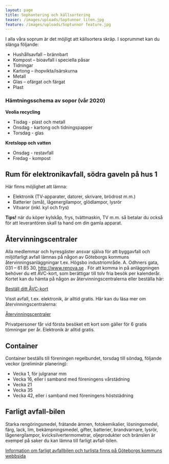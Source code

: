 ```yaml
---
layout: page
title: Sophantering och källsortering
teaser: /images/uploads/Soptunnor liten.jpg
feature: /images/uploads/Soptunnor feature.jpg
---
```

I alla våra soprum är det möjligt att källsortera skräp. I soprummet kan du slänga följande:

* Hushållsavfall – brännbart
* Kompost – bioavfall i speciella påsar
* Tidningar
* Kartong – ihopvikta/isärskurna
* Metall
* Glas – ofärgat och färgat
* Plast

### Hämtningsschema av sopor (vår 2020)

  **Veolia recycling**

* Tisdag - plast och metall
* Onsdag - kartong och tidningspapper
* Torsdag - glas

**Kretslopp och vatten**

* Onsdag - restavfall
* Fredag - kompost

## Rum för elektronikavfall, södra gaveln på hus 1

Här finns möjlighet att lämna:

* Elektronik (TV-apparater, datorer, skrivare, brödrost m.m.)
* Batterier (små), lågenergilampor, glödlampor, lysrör
* Vitvaror (inkl. kyl och frys)

**Tips!** när du köper kylskåp, frys, tvättmaskin, TV m.m. så betalar du också för att leverantören skall ta hand om din gamla apparat.

## Återvinningscentraler

Alla medlemmar och hyresgäster ansvar själva för att byggavfall och miljöfarligt avfall lämnas på någon av Göteborgs kommuns återvinningsanläggningar t.ex. Högsbo industriområde. A. Odhners gata, 031 – 61 85 30, http://www.renova.se . För att komma in på anläggningen behöver du ett ÅVC-kort, som berättigar till tolv fria besök per kalenderår. Kortet kan du hämta på någon av återvinningscentralerna eller beställa här:

[Beställ ditt ÅVC-kort](https://goteborg.se/wps/portal/start/avfall-och-atervinning/har-lamnar-hushall-avfall/atervinningscentraler/avc-kort/!ut/p/z1/04_Sj9CPykssy0xPLMnMz0vMAfIjo8ziAwy9Ai2cDB0N_N0t3Qw8Q7wD3Py8ffxDPU30wwkpiAJKG-AAjgb6BbmhigD7q5WG/dz/d5/L2dBISEvZ0FBIS9nQSEh/)

Visst avfall, t.ex. elektronik, är alltid gratis. Här kan du läsa mer om återvinningscentralerna:

[Återvinningscentraler](https://goteborg.se/wps/portal/start/avfall-och-atervinning/har-lamnar-hushall-avfall/atervinningscentraler/!ut/p/z1/04_Sj9CPykssy0xPLMnMz0vMAfIjo8ziTYzcDQy9TAy9LSwczQwcLb3dDE1NnQz9A0z1wwkpiAJKG-AAjgb6BbmhigCHN9bf/dz/d5/L2dBISEvZ0FBIS9nQSEh/)

Privatpersoner får vid första besöket ett kort som gäller för 6 gratis tömningar per år. Elektronik är alltid gratis.

## Container

Container beställs till föreningen regelbundet, torsdag till söndag, följande veckor (preliminär planering):

* Vecka 1, för julgranar mm
* Vecka 16, eller i samband med föreningens vårstädning
* Vecka 21
* Vecka 35
* Vecka 42, eller i samband med föreningens höststädning

## Farligt avfall-bilen

Starka rengöringsmedel, frätande ämnen, fotokemikalier, lösningsmedel, färg, lack, lim, bekämpningsmedel, gifter, batterier, brandvarnare, lysrör, lågenergilampor, kvicksilvertermometrar, oljeprodukter och bränslen är exempel på saker du kan lämna till farligt avfall-bilen.

[Information om farligt avfallbilen och turlista finns på Göteborgs kommuns webbsida](https://goteborg.se/wps/portal/start/avfall-och-atervinning/har-lamnar-hushall-avfall/farligtavfallbilen/!ut/p/z1/04_Sj9CPykssy0xPLMnMz0vMAfIjo8ziTYzcDQy9TAy9_cM8TQ0Cgz1Nzdy8TQwMzU30w8EKDFCAo4FTkJGTsYGBu7-RfhTp-pFNIk4_HgVR-I0vyA0NDXVUVAQAPeN9Cw!!/dz/d5/L2dBISEvZ0FBIS9nQSEh/)